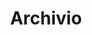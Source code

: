 ---
title: Archivio
layout: posts
permalink: /archivio
show_excerpts: false
entries_layout: grid
---